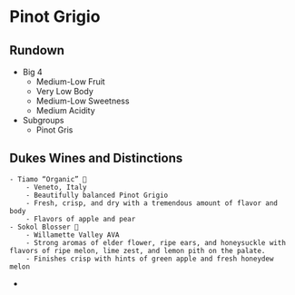 # Pinot Grigio
## Rundown
- Big 4
    - Medium-Low Fruit
    - Very Low Body
    - Medium-Low Sweetness
    - Medium Acidity
- Subgroups
    - Pinot Gris

## Dukes Wines and Distinctions
    - Tiamo “Organic” 🍷
        - Veneto, Italy
        - Beautifully balanced Pinot Grigio
        - Fresh, crisp, and dry with a tremendous amount of flavor and body
        - Flavors of apple and pear
    - Sokol Blosser 🍾
        - Willamette Valley AVA
        - Strong aromas of elder flower, ripe ears, and honeysuckle with flavors of ripe melon, lime zest, and lemon pith on the palate.
        - Finishes crisp with hints of green apple and fresh honeydew melon
- 